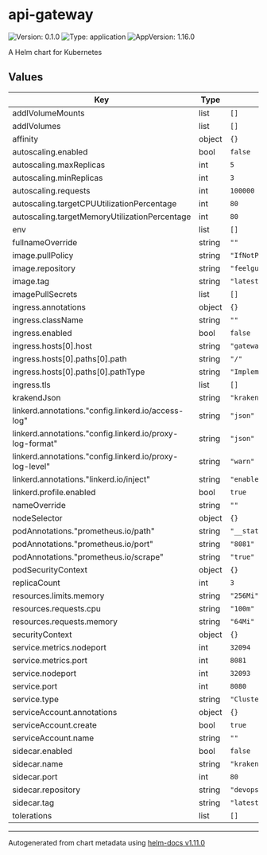 # api-gateway

![Version: 0.1.0](https://img.shields.io/badge/Version-0.1.0-informational?style=flat-square) ![Type: application](https://img.shields.io/badge/Type-application-informational?style=flat-square) ![AppVersion: 1.16.0](https://img.shields.io/badge/AppVersion-1.16.0-informational?style=flat-square)

A Helm chart for Kubernetes

## Values

| Key | Type | Default | Description |
|-----|------|---------|-------------|
| addlVolumeMounts | list | `[]` |  |
| addlVolumes | list | `[]` |  |
| affinity | object | `{}` |  |
| autoscaling.enabled | bool | `false` |  |
| autoscaling.maxReplicas | int | `5` |  |
| autoscaling.minReplicas | int | `3` |  |
| autoscaling.requests | int | `100000` |  |
| autoscaling.targetCPUUtilizationPercentage | int | `80` |  |
| autoscaling.targetMemoryUtilizationPercentage | int | `80` |  |
| env | list | `[]` |  |
| fullnameOverride | string | `""` |  |
| image.pullPolicy | string | `"IfNotPresent"` |  |
| image.repository | string | `"feelguuds/api-gateway"` |  |
| image.tag | string | `"latest"` |  |
| imagePullSecrets | list | `[]` |  |
| ingress.annotations | object | `{}` |  |
| ingress.className | string | `""` |  |
| ingress.enabled | bool | `false` |  |
| ingress.hosts[0].host | string | `"gateway.local"` |  |
| ingress.hosts[0].paths[0].path | string | `"/"` |  |
| ingress.hosts[0].paths[0].pathType | string | `"ImplementationSpecific"` |  |
| ingress.tls | list | `[]` |  |
| krakendJson | string | `"krakend.json"` |  |
| linkerd.annotations."config.linkerd.io/access-log" | string | `"json"` |  |
| linkerd.annotations."config.linkerd.io/proxy-log-format" | string | `"json"` |  |
| linkerd.annotations."config.linkerd.io/proxy-log-level" | string | `"warn"` |  |
| linkerd.annotations."linkerd.io/inject" | string | `"enabled"` |  |
| linkerd.profile.enabled | bool | `true` |  |
| nameOverride | string | `""` |  |
| nodeSelector | object | `{}` |  |
| podAnnotations."prometheus.io/path" | string | `"__stats"` |  |
| podAnnotations."prometheus.io/port" | string | `"8081"` |  |
| podAnnotations."prometheus.io/scrape" | string | `"true"` |  |
| podSecurityContext | object | `{}` |  |
| replicaCount | int | `3` |  |
| resources.limits.memory | string | `"256Mi"` |  |
| resources.requests.cpu | string | `"100m"` |  |
| resources.requests.memory | string | `"64Mi"` |  |
| securityContext | object | `{}` |  |
| service.metrics.nodeport | int | `32094` |  |
| service.metrics.port | int | `8081` |  |
| service.nodeport | int | `32093` |  |
| service.port | int | `8080` |  |
| service.type | string | `"ClusterIP"` |  |
| serviceAccount.annotations | object | `{}` |  |
| serviceAccount.create | bool | `true` |  |
| serviceAccount.name | string | `""` |  |
| sidecar.enabled | bool | `false` |  |
| sidecar.name | string | `"kraken-designer"` |  |
| sidecar.port | int | `80` |  |
| sidecar.repository | string | `"devopsfaith/krakendesigner"` |  |
| sidecar.tag | string | `"latest"` |  |
| tolerations | list | `[]` |  |

----------------------------------------------
Autogenerated from chart metadata using [helm-docs v1.11.0](https://github.com/norwoodj/helm-docs/releases/v1.11.0)
